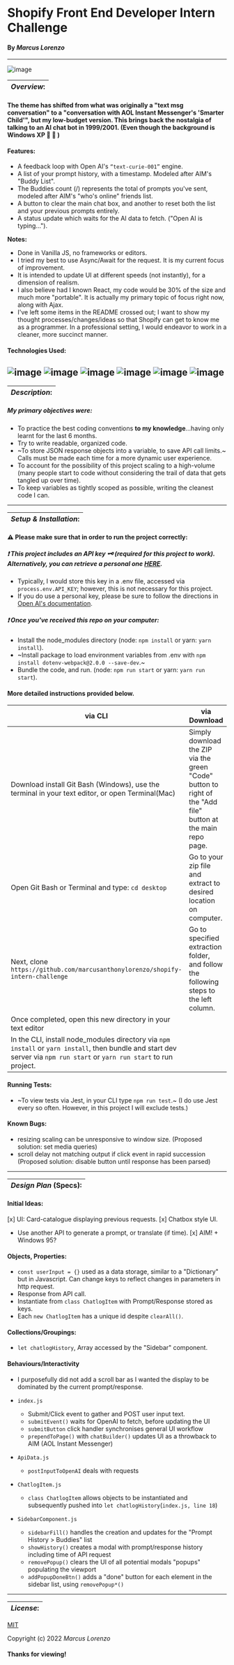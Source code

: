 # Shopify Front End Developer Intern Challenge
#### By _**Marcus Lorenzo**_
---

![image](https://cdn.shopify.com/s/files/1/0611/1605/5788/t/2/assets/shopify-internships-logo.svg?v=54099945611246839601638917488)


| **_Overview_:** |
|---|

#### The theme has shifted from what was originally a "text msg conversation" to a "conversation with AOL Instant Messenger's 'Smarter Child'", but my low-budget version. This brings back the nostalgia of talking to an AI chat bot in 1999/2001. (Even though the background is Windows XP :rofl: :rofl: )

#### Features:
- A feedback loop with Open AI's `“text-curie-001”` engine.
- A list of your prompt history, with a timestamp. Modeled after AIM's "Buddy List".
- The Buddies count (<number>/<number>) represents the total of prompts you've sent, modeled after AIM's "who's online" friends list.
- A button to clear the main chat box, and another to reset both the list and your previous prompts entirely.
- A status update which waits for the AI data to fetch. ("Open AI is typing...").

**Notes:**
- Done in Vanilla JS, no frameworks or editors.
- I tried my best to use Async/Await for the request. It is my current focus of improvement.
- It is intended to update UI at different speeds (not instantly), for a dimension of realism.
- I also believe had I known React, my code would be 30% of the size and much more "portable". It is actually my primary topic of focus right now, along with Ajax.
- I've left some items in the README crossed out; I want to show my thought processes/changes/ideas so that Shopify can get to know me as a programmer. In a professional setting, I would endeavor to work in a cleaner, more succinct manner.


#### Technologies Used:
![image](https://img.shields.io/badge/JavaScript-323330?style=for-the-badge&logo=javascript&logoColor=F7DF1E)
![image](https://img.shields.io/badge/Jest-C21325?style=for-the-badge&logo=jest&logoColor=white) ![image](https://img.shields.io/badge/eslint-3A33D1?style=for-the-badge&logo=eslint&logoColor=white)
![image](https://img.shields.io/badge/HTML5-E34F26?style=for-the-badge&logo=html5&logoColor=white)  ![image](https://img.shields.io/badge/CSS3-1572B6?style=for-the-badge&logo=css3&logoColor=white)
![image](https://img.shields.io/badge/GIT-E44C30?style=for-the-badge&logo=git&logoColor=white)
---


| **_Description_:** |
|---|

##### **My primary objectives** were:
- To practice the best coding conventions **to my knowledge**...having only learnt for the last 6 months.
- Try to write readable, organized code.
- ~To store JSON response objects into a variable, to save API call limits.~ Calls must be made each time for a more dynamic user experience.
- To account for the possibility of this project scaling to a high-volume (many people start to code without considering the trail of data that gets tangled up over time).
- To keep variables as tightly scoped as possible, writing the cleanest code I can.

---

| **_Setup & Installation_:** |
|---|
#### :warning: **Please make sure** that in order to run the project correctly:

##### 	:exclamation: This project includes an API key :old_key: (required for this project to work). Alternatively, you can retrieve a personal one [HERE](https://beta.openai.com/signup).
- Typically, I would store this key in a .env file, accessed via `process.env.API_KEY`; however, this is not necessary for this project.
- If you do use a personal key, please be sure to follow the directions in [Open AI's documentation](https://beta.openai.com/docs/api-reference/authentication).

##### 	:exclamation: Once you've received this repo on your computer:
- Install the node_modules directory (node: `npm install` or yarn: `yarn install`).
- ~Install package to load environment variables from .env with `npm install dotenv-webpack@2.0.0 --save-dev`.~
- Bundle the code, and run. (node: `npm run start` or yarn: `yarn run start`).

####   More detailed instructions provided below.

|   via CLI   |  via Download  |
|---|---|
| Download install Git Bash (Windows), use the terminal in your text editor, or open Terminal(Mac) | Simply download the ZIP via the green "Code" button to right of the "Add file" button at the main repo page. 
 Open Git Bash or Terminal and type: `cd desktop` | Go to your zip file and extract to desired location on computer. 
 Next, clone `https://github.com/marcusanthonylorenzo/shopify-intern-challenge` | Go to specified extraction folder, and follow the following steps to the left column.
 Once completed, open this new directory in your text editor | 
 In the CLI, install node_modules directory via `npm install` or `yarn install`, then bundle and start dev server via `npm run start` or `yarn run start` to run project. |


#### Running Tests:
- ~To view tests via Jest, in your CLI type `npm run test`.~ (I do use Jest every so often. However, in this project I will exclude tests.)

#### Known Bugs:
* resizing scaling can be unresponsive to window size. (Proposed solution: set media queries)
* scroll delay not matching output if click event in rapid succession (Proposed solution: disable button until response has been parsed)

---

| **_Design Plan_ (Specs):** |
|---|
#### Initial Ideas:
[x] UI: Card-catalogue displaying previous requests.
[x] Chatbox style UI.
- Use another API to generate a prompt, or translate (if time).
[x] AIM! + Windows 95?

#### Objects, Properties:
- `const userInput = {}` used as a data storage, similar to a "Dictionary" but in Javascript. Can change keys to reflect changes in parameters in http request.
- Response from API call.
- Instantiate from `class ChatlogItem` with Prompt/Response stored as keys.
- Each `new ChatlogItem` has a unique id despite `clearAll()`.

#### Collections/Groupings:
- `let chatlogHistory`, Array accessed by the "Sidebar" component.

#### Behaviours/Interactivity
- I purposefully did not add a scroll bar as I wanted the display to be dominated by the current prompt/response.

- `index.js`
  - Submit/Click event to gather and POST user input text.
  - `submitEvent()` waits for OpenAI to fetch, before updating the UI
  - `submitButton` click handler synchronises general UI workflow
  - `prependToPage()` with `chatBuilder()` updates UI as a throwback to AIM (AOL Instant Messenger)

- `ApiData.js`
  - `postInputToOpenAI` deals with requests

- `ChatlogItem.js`
  - `class ChatlogItem` allows objects to be instantiated and subsequently pushed into `let chatlogHistory`(`index.js, line 18`)

- `SidebarComponent.js`
  - `sidebarFill()` handles the creation and updates for the "Prompt History > Buddies" list
  - `showHistory()` creates a modal with prompt/response history including time of API request
  - `removePopup()` clears the UI of all potential modals "popups" populating the viewport
  - `addPopupDoneBtn()` adds a "done" button for each element in the sidebar list, using `removePopup*()`

---
| **_License_:** |
|---|

[MIT]()

Copyright (c) 2022 _Marcus Lorenzo_


#### Thanks for viewing!
